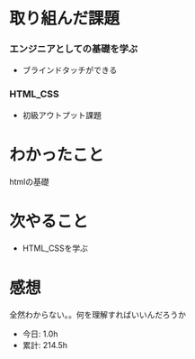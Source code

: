 # 取り組んだ課題
### エンジニアとしての基礎を学ぶ
* ブラインドタッチができる
### HTML_CSS
* 初級アウトプット課題
# わかったこと
htmlの基礎
# 次やること
* HTML_CSSを学ぶ
# 感想
全然わからない。。何を理解すればいいんだろうか
* 今日: 1.0h
* 累計: 214.5h
